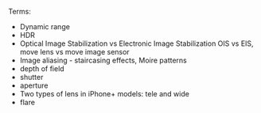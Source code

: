 
Terms:
* Dynamic range
* HDR
* Optical Image Stabilization vs Electronic Image Stabilization OIS vs EIS, move lens vs move image sensor
* Image aliasing - staircasing effects, Moire patterns
* depth of field
* shutter
* aperture
* Two types of lens in iPhone+ models: tele and wide
* flare


